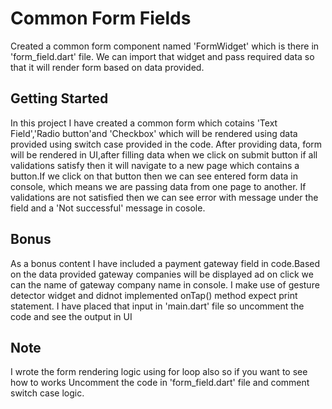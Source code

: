 # Common Form Fields

Created a common form component named 'FormWidget' which is there in 'form_field.dart' file.
We can import that widget and pass required data so that it will render form based on data provided.  
 
## Getting Started
In this project I have created a common form which cotains 'Text Field','Radio button'and 'Checkbox' 
which will be rendered using data provided using switch case provided in the code.
After providing data, form will be rendered in UI,after filling data when we click on submit button if all validations 
satisfy then it will navigate to a new page which contains a button.If we click on that button then we can see entered
form data in console, which means we are passing data from one page to another.
If validations are not satisfied then we can see error with message under the field and a 'Not successful' message in cosole.

## Bonus
As a bonus content I have included a payment gateway field in code.Based on the data provided gateway
companies will be displayed ad on click we can the name of gateway company name in console.
I make use of gesture detector widget and didnot implemented onTap() method expect print statement.
I have placed that input in 'main.dart' file so uncomment the code and see the output in UI

## Note
I wrote the form rendering logic using for loop also so if you want to see how to works
Uncomment the code in 'form_field.dart' file and comment switch case logic.
